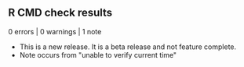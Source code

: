 ## R CMD check results

0 errors | 0 warnings | 1 note

* This is a new release. It is a beta release and not feature complete.
* Note occurs from "unable to verify current time"
